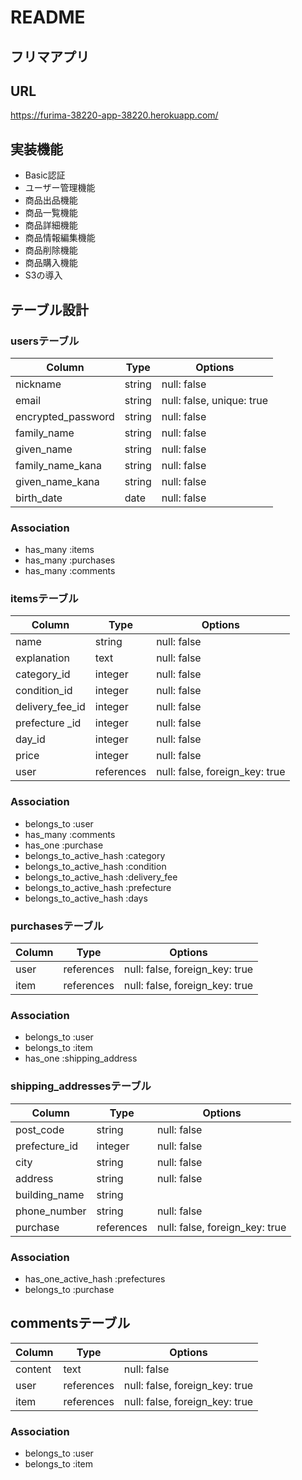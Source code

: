 # README

## フリマアプリ

## URL 
 https://furima-38220-app-38220.herokuapp.com/

## 実装機能　
* Basic認証
* ユーザー管理機能
* 商品出品機能
* 商品一覧機能
* 商品詳細機能
* 商品情報編集機能
* 商品削除機能
* 商品購入機能
* S3の導入

## テーブル設計 

### usersテーブル
|Column                 |Type    |Options                    |
|-----------------------|--------|---------------------------|
| nickname              | string | null: false               |
| email                 | string | null: false, unique: true |
| encrypted_password    | string | null: false               |
| family_name           | string | null: false               |
| given_name            | string | null: false               |
| family_name_kana      | string | null: false               |
| given_name_kana       | string | null: false               |
| birth_date            | date   | null: false               |

### Association
- has_many :items
- has_many :purchases
- has_many :comments


### itemsテーブル
|Column           |Type        |Options                         |
|-----------------|----------- |--------------------------------|
| name            | string     | null: false                    |
| explanation     | text       | null: false                    | 
| category_id     | integer    | null: false                    |
| condition_id    | integer    | null: false                    |
| delivery_fee_id | integer    | null: false                    |
| prefecture _id  | integer    | null: false                    | 
| day_id          | integer    | null: false                    |
| price           | integer    | null: false                    |
| user            | references | null: false, foreign_key: true |

### Association
- belongs_to :user
- has_many :comments
- has_one :purchase
- belongs_to_active_hash :category
- belongs_to_active_hash :condition
- belongs_to_active_hash :delivery_fee
- belongs_to_active_hash :prefecture
- belongs_to_active_hash :days


### purchasesテーブル
|Column|Type        |Options                         |
|------|------------|--------------------------------|
| user | references | null: false, foreign_key: true |
| item | references | null: false, foreign_key: true |

### Association
- belongs_to :user
- belongs_to :item
- has_one :shipping_address




### shipping_addressesテーブル
|Column         |Type        |Options                           |
|---------------|------------|----------------------------------|
| post_code     | string     | null: false                      |
| prefecture_id | integer    | null: false                      | 
| city          | string     | null: false                      |
| address       | string     | null: false                      |
| building_name | string     |                                  |
| phone_number  | string     | null: false                      |
| purchase      | references | null: false, foreign_key: true   |

### Association
- has_one_active_hash :prefectures
- belongs_to :purchase





## commentsテーブル
|Column   |Type        | Options                        |
|---------|----------- | -------------------------------|
| content | text       | null: false                    |
| user    | references | null: false, foreign_key: true |
| item    | references | null: false, foreign_key: true |

### Association
- belongs_to :user
- belongs_to :item









